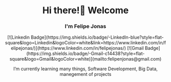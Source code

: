 <h1 align="center">Hi there!👋 Welcome</h1>
<h3 align="center">I'm Felipe Jonas</h3>

<div align="center">
[![Linkedin Badge](https://img.shields.io/badge/-LinkedIn-blue?style=flat-square&logo=Linkedin&logoColor=white&link=https://www.linkedin.com/in/felipejonas/)](https://www.linkedin.com/in/felipejonas/)
[![Gmail Badge](https://img.shields.io/badge/-Gmail-c14438?style=flat-square&logo=Gmail&logoColor=white)](mailto:felipenjonas@gmail.com)
</div>
<p align="center">I’m currently learning many things, Software Development, Big Data, manegement of projects</p>
<!--
**felipenjonas/felipenjonas** is a ✨ _special_ ✨ repository because its `README.md` (this file) appears on your GitHub profile.

Here are some ideas to get you started:

- 🔭 I’m currently working on ...
- 🌱 I’m currently learning ...
- 👯 I’m looking to collaborate on ...
- 🤔 I’m looking for help with ...
- 💬 Ask me about ...
- 📫 How to reach me: ...
- 😄 Pronouns: ...
- ⚡ Fun fact: ...
-->



